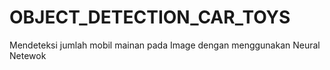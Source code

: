 # OBJECT_DETECTION_CAR_TOYS
Mendeteksi jumlah mobil mainan pada Image dengan menggunakan Neural Netewok 
